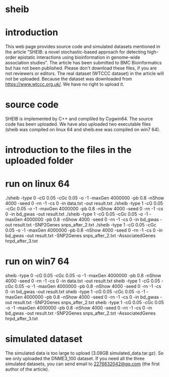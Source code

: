 # sheib
# introduction
This web page provides source code and simulated datasets mentioned in the article "SHEIB: a novel stochastic-based approach for detecting high-order epistatic interactions using bioinformation in genome-wide association studies". The article has been submitted to BMC Bioinformatics but has not been published. Please don't download these files, if you are not reviewers or editors.
The real dataset (WTCCC dataset) in the article will not be uploaded. Because the dataset was downloaded from https://www.wtccc.org.uk/. We have no right to upload it.
# source code
SHEIB is implemented by C++ and compliled by Cygwin64. The source code has been uploaded. We have also uploaded two executable files (sheib was compiled on linux 64 and sheib.exe was compiled on win7 64).
# introduction to the files in the uploaded folder

# run on linux 64
./sheib -type 0 -cG 0.05 -cGc 0.05 -o -1 -maxGen 4000000 -pb 0.8 -nShow 4000 -seed 0 -rn -1 -cs 0 -in data.txt -out result.txt
./sheib -type 1 -cG 0.05 -cGc 0.05 -o -1 -maxGen 4000000 -pb 0.8 -nShow 4000 -seed 0 -rn -1 -cs 0 -in bd_gwas -out result.txt
./sheib -type 1 -cG 0.05 -cGc 0.05 -o -1 -maxGen 4000000 -pb 0.8 -nShow 4000 -seed 0 -rn -1 -cs 0 -in bd_gwas -out result.txt -SNP2Genes snps_after_2.txt
./sheib -type 1 -cG 0.05 -cGc 0.05 -o -1 -maxGen 4000000 -pb 0.8 -nShow 4000 -seed 0 -rn -1 -cs 0 -in bd_gwas -out result.txt -SNP2Genes snps_after_2.txt -AssociatedGenes hrpd_after_3.txt
# run on win7 64
sheib -type 0 -cG 0.05 -cGc 0.05 -o -1 -maxGen 4000000 -pb 0.8 -nShow 4000 -seed 0 -rn -1 -cs 0 -in data.txt -out result.txt
sheib -type 1 -cG 0.05 -cGc 0.05 -o -1 -maxGen 4000000 -pb 0.8 -nShow 4000 -seed 0 -rn -1 -cs 0 -in bd_gwas -out result.txt
sheib -type 1 -cG 0.05 -cGc 0.05 -o -1 -maxGen 4000000 -pb 0.8 -nShow 4000 -seed 0 -rn -1 -cs 0 -in bd_gwas -out result.txt -SNP2Genes snps_after_2.txt
sheib -type 1 -cG 0.05 -cGc 0.05 -o -1 -maxGen 4000000 -pb 0.8 -nShow 4000 -seed 0 -rn -1 -cs 0 -in bd_gwas -out result.txt -SNP2Genes snps_after_2.txt -AssociatedGenes hrpd_after_3.txt
# simulated dataset
The simulated data is too large to upload (3.08GB simulated_data.tar.gz). So we only uploaded the DNME3_100 dataset. If you need all the three simulated datasets, you can send email to 2276632042@qq.com (the first author of the article).

